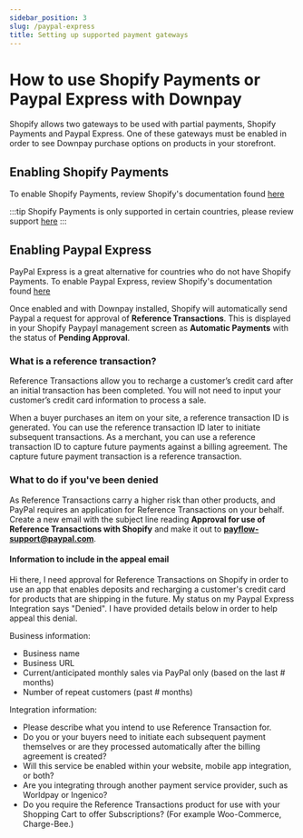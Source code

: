 ```yaml
---
sidebar_position: 3
slug: /paypal-express
title: Setting up supported payment gateways 
---
```


# How to use Shopify Payments or Paypal Express with Downpay

Shopify allows two gateways to be used with partial payments, Shopify Payments and Paypal Express. One of these gateways must be enabled in order to see Downpay purchase options on products in your storefront. 

## Enabling Shopify Payments

To enable Shopify Payments, review Shopify's documentation found [here](https://help.shopify.com/en/manual/payments/shopify-payments/setting-up-shopify-payments)

:::tip
Shopify Payments is only supported in certain countries, please review support [here](https://help.shopify.com/en/manual/payments/shopify-payments/supported-countries)
::: 

## Enabling Paypal Express

PayPal Express is a great alternative for countries who do not have Shopify Payments. To enable Paypal Express, review Shopify's documentation found [here](https://help.shopify.com/en/manual/payments/paypal/set-up-paypal)

Once enabled and with Downpay installed, Shopify will automatically send Paypal a request for approval of **Reference Transactions**. This is displayed in your Shopify Paypayl management screen as **Automatic Payments** with the status of **Pending Approval**. 

### What is a reference transaction?

Reference Transactions allow you to recharge a customer’s credit card after an initial transaction has been completed. You will not need to input your customer’s credit card information to process a sale.

When a buyer purchases an item on your site, a reference transaction ID is generated. You can use the reference transaction ID later to initiate subsequent transactions. As a merchant, you can use a reference transaction ID to capture future payments against a billing agreement. The capture future payment transaction is a reference transaction.

### What to do if you've been denied


As Reference Transactions carry a higher risk than other products, and PayPal requires an application for Reference Transactions on your behalf. Create a new email with the subject line reading **Approval for use of Reference Transactions with Shopify** and make it out to **payflow-support@paypal.com**. 

#### Information to include in the appeal email

Hi there, I need approval for Reference Transactions on Shopify in order to use an app that enables deposits and recharging a customer's credit card for products that are shipping in the future. My status on my Paypal Express Integration says "Denied".  I have provided details below in order to help appeal this denial.

Business information:

- Business name
-   Business URL
-   Current/anticipated monthly sales via PayPal only (based on the last # months)
-   Number of repeat customers (past # months)

Integration information:

-   Please describe what you intend to use Reference Transaction for.
-   Do you or your buyers need to initiate each subsequent payment themselves or are they processed automatically after the billing agreement is created?
-   Will this service be enabled within your website, mobile app integration, or both?
-   Are you integrating through another payment service provider, such as Worldpay or Ingenico?
-   Do you require the Reference Transactions product for use with your Shopping Cart to offer Subscriptions? (For example Woo-Commerce, Charge-Bee.)

